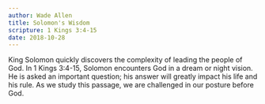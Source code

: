 ```yaml
---
author: Wade Allen
title: Solomon's Wisdom
scripture: 1 Kings 3:4-15
date: 2018-10-28
---
```


King Solomon quickly discovers the complexity of leading the people of God. In 1 Kings 3:4-15, Solomon encounters God in a dream or night vision. He is asked an important question; his answer will greatly impact his life and his rule. As we study this passage, we are challenged in our posture before God.
